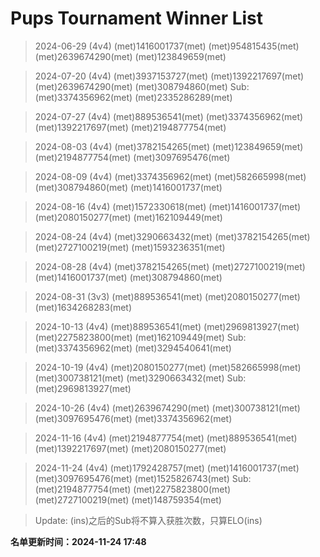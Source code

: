 # Pups Tournament Winner List
> 2024-06-29 (4v4)
(met)1416001737(met) (met)954815435(met) (met)2639674290(met) (met)123849659(met)

> 2024-07-20 (4v4)
(met)3937153727(met) (met)1392217697(met) (met)2639674290(met) (met)308794860(met) Sub:(met)3374356962(met) (met)2335286289(met)

> 2024-07-27 (4v4)
(met)889536541(met) (met)3374356962(met) (met)1392217697(met) (met)2194877754(met)

> 2024-08-03 (4v4)
(met)3782154265(met) (met)123849659(met) (met)2194877754(met) (met)3097695476(met)

> 2024-08-09 (4v4)
(met)3374356962(met) (met)582665998(met) (met)308794860(met) (met)1416001737(met)

> 2024-08-16 (4v4)
(met)1572330618(met) (met)1416001737(met) (met)2080150277(met) (met)162109449(met)

> 2024-08-24 (4v4)
(met)3290663432(met) (met)3782154265(met) (met)2727100219(met) (met)1593236351(met)

> 2024-08-28 (4v4)
(met)3782154265(met) (met)2727100219(met) (met)1416001737(met) (met)308794860(met)

> 2024-08-31 (3v3)
(met)889536541(met) (met)2080150277(met) (met)1634268283(met)

> 2024-10-13 (4v4)
(met)889536541(met) (met)2969813927(met) (met)2275823800(met) (met)162109449(met) Sub:(met)3374356962(met) (met)3294540641(met)

> 2024-10-19 (4v4)
(met)2080150277(met) (met)582665998(met) (met)300738121(met) (met)3290663432(met) Sub:(met)2969813927(met)

> 2024-10-26 (4v4)
(met)2639674290(met) (met)300738121(met) (met)3097695476(met) (met)3374356962(met)

> 2024-11-16 (4v4)
(met)2194877754(met) (met)889536541(met) (met)1392217697(met) (met)2080150277(met)

> 2024-11-24 (4v4)
(met)1792428757(met) (met)1416001737(met) (met)3097695476(met) (met)1525826743(met) Sub:(met)2194877754(met) (met)2275823800(met) (met)2727100219(met) (met)148759354(met)

> Update:
(ins)之后的Sub将不算入获胜次数，只算ELO(ins)


**名单更新时间：2024-11-24 17:48**
